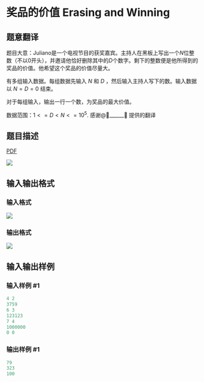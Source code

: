 # 奖品的价值 Erasing and Winning

## 题意翻译

题目大意：Juliano是一个电视节目的获奖嘉宾。主持人在黑板上写出一个$N$位整数（不以0开头），并邀请他恰好删除其中的$D$个数字。剩下的整数便是他所得到的奖品的价值。他希望这个奖品的价值尽量大。

有多组输入数据。每组数据先输入 $N$ 和 $D$ ，然后输入主持人写下的数。输入数据以 $N=D=0$ 结束。

对于每组输入，输出一行一个数，为奖品的最大价值。

数据范围：$1<=D<N<=10^5$. 感谢@______ 提供的翻译

## 题目描述

[problemUrl]: https://uva.onlinejudge.org/index.php?option=com_onlinejudge&Itemid=8&category=26&page=show_problem&problem=2486

[PDF](https://uva.onlinejudge.org/external/114/p11491.pdf)

![](https://cdn.luogu.com.cn/upload/vjudge_pic/UVA11491/3d7f8d3a74fe5ba86da15b5d52a840b2ed1ed8da.png)

## 输入输出格式

### 输入格式

![](https://cdn.luogu.com.cn/upload/vjudge_pic/UVA11491/8bab4ce605067ca78ae335af37088a384796da10.png)

### 输出格式

![](https://cdn.luogu.com.cn/upload/vjudge_pic/UVA11491/1b8a3f2daafd9d189585fed379596aa8990cb56a.png)

## 输入输出样例

### 输入样例 #1

```cpp
4 2
3759
6 3
123123
7 4
1000000
0 0
```


### 输出样例 #1

```cpp
79
323
100
```


